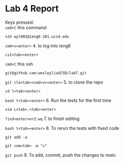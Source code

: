 # Lab 4 Report


Keys pressed:\
```cmd+C``` this command:
```
ssh wyl002@ieng6-201.ucsd.edu
```
```cmd+v<enter>``` 4. to log into ieng6

```cs1<tab><enter>``` 

```cmd+C``` this ssh 
```
git@github.com:wesleyliuUCSD/lab7.git
```
```git clo<tab><cmd+v><enter>``` 5. to clone the repo

```cd l<tab><enter>```

```bash t<tab><enter>``` 6. Run the tests for the first time

```vim L<tab>.<tab><enter>```

```?ind<enter>er2:wq``` 7. to finish editing

```bash t<tab><enter>``` 8. To rerun the tests with fixed code

```git add -a```

```git com<tab> -m "c"```

```git push```  9. To add, commit, push the changes to main.
